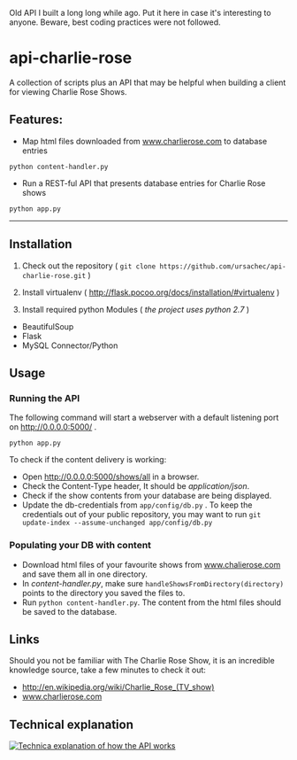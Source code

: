 Old API I built a long long while ago. Put it here in case it's interesting to anyone. Beware, best coding practices were not followed.


# api-charlie-rose

A collection of scripts plus an API that may be helpful when building a client for viewing Charlie Rose Shows.

## Features:
- Map html files downloaded from www.charlierose.com to database entries
```
python content-handler.py
```

- Run a REST-ful API that presents database entries for Charlie Rose shows
```
python app.py
```

------------------------------------------------------------------------------------------


## Installation

1. Check out the repository ( ``` git clone https://github.com/ursachec/api-charlie-rose.git ``` )

2. Install virtualenv ( http://flask.pocoo.org/docs/installation/#virtualenv )

3. Install required python Modules ( *the project uses python 2.7* ) 
 
- BeautifulSoup
- Flask
- MySQL Connector/Python

## Usage

### Running the API

The following command will start a webserver with a default listening port on http://0.0.0.0:5000/ .

```
python app.py
```

To check if the content delivery is working: 
- Open http://0.0.0.0:5000/shows/all in a browser.
- Check the Content-Type header, It should be *application/json*.
- Check if the show contents from your database are being displayed.
- Update the db-credentials from ```app/config/db.py``` . To keep the credentials out of your public repository, you may want to run ```git update-index --assume-unchanged app/config/db.py```


### Populating your DB with content

- Download html files of your favourite shows from www.chalierose.com and save them all in one directory.
- In *content-handler.py*, make sure ```handleShowsFromDirectory(directory)``` points to the directory you saved the files to.
- Run ```python content-handler.py```. The content from the html files should be saved to the database.

## Links
Should you not be familiar with The Charlie Rose Show, it is an incredible knowledge source, take a few minutes to check it out:

- http://en.wikipedia.org/wiki/Charlie_Rose_(TV_show)
- www.charlierose.com

## Technical explanation

[![Technica explanation of how the API works](https://raw.github.com/ursachec/api-charlie-rose-show/master/img/technical_charlie_rose.png)](#app)
